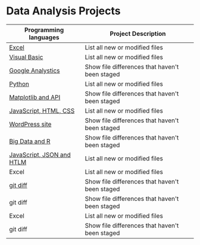 # Data Analysis Projects

| Programming languages | Project Description |
| --- | --- |
|[Excel]()| List all new or modified files |
|[Visual Basic]()| List all new or modified files |
| [Google Analystics]()| Show file differences that haven't been staged |
|[Python]()| List all new or modified files |
| [Matplotlib and API]()| Show file differences that haven't been staged |
|[JavaScript, HTML, CSS]()| List all new or modified files |
| [WordPress site]()| Show file differences that haven't been staged |
| [Big Data and R]()| Show file differences that haven't been staged |
|[JavaScript, JSON and HTLM]()| List all new or modified files |
|Excel| List all new or modified files |
| [git diff]() | Show file differences that haven't been staged |
| git diff | Show file differences that haven't been staged |
|Excel| List all new or modified files |
| git diff | Show file differences that haven't been staged |
